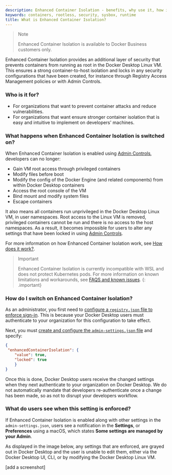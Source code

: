 ```yaml
---
description: Enhanced Container Isolation - benefits, why use it, how it differs to Docker rootless, who it is for
keywords: containers, rootless, security, sysbox, runtime
title: What is Enhanced Container Isolation?
---
```


>Note
>
>Enhanced Container Isolation is available to Docker Business customers only. 

Enhanced Container Isolation provides an additional layer of security that prevents containers from running as root in the Docker Desktop Linux VM. This ensures a strong container-to-host isolation and locks in any security configurations that have been created, for instance through Registry Access Management policies or with Admin Controls. 

### Who is it for?

- For organizations that want to prevent container attacks and reduce vulnerabilities.
- For organizations that want ensure stronger container isolation that is easy and intuitive to implement on developers' machines.

### What happens when Enhanced Container Isolation is switched on?

When Enhanced Container Isolation is enabled using [Admin Controls](../admin-controls/index.md), developers can no longer:

- Gain VM root access through privileged containers
- Modify files before boot
- Modify the config of the Docker Engine (and related components) from within Docker Desktop containers
- Access the root console of the VM
- Bind mount and modify system files
- Escape containers

It also means all containers run unprivileged in the Docker Desktop Linux VM, in user namespaces. Root access to the Linux VM is removed, privileged containers cannot be run and there is no access to the host namespaces. As a result, it becomes impossible for users to alter any settings that have been locked in using [Admin Controls](../admin-controls/index.md).

For more information on how Enhanced Container Isolation work, see [How does it work?](how-eci-works.md).

>Important
>
>Enhanced Container Isolation is currently incompatible with WSL and does not protect Kubernetes pods. For more information on known limitations and workarounds, see [FAQS and known issues](faq.md).
{: .important}

### How do I switch on Enhanced Container Isolation?

As an administrator, you first need to [configure a `registry.json` file to enforce sign-in](../../../docker-hub/configure-sign-in.md). This is because your Docker Desktop users must authenticate to your organization for this configuration to take effect.

Next, you must [create and configure the `admin-settings.json` file](configure-ac.md) and specify:

```JSON
{
 "enhancedContainerIsolation": {
    "value": true,
    "locked": true
    }
}
```

Once this is done, Docker Desktop users receive the changed settings when they next authenticate to your organization on Docker Desktop. We do not automatically mandate that developers re-authenticate once a change has been made, so as not to disrupt your developers workflow. 

### What do users see when this setting is enforced?

If Enhanced Container Isolation is enabled along with other settings in the `admin-settings.json`, users see a notification in the **Settings**, or **Preferences** using a macOS, which states **Some settings are managed by your Admin**. 

As displayed in the image below, any settings that are enforced, are grayed out in Docker Desktop and the user is unable to edit them, either via the Docker Desktop UI, CLI, or by modifying the Docker Desktop Linux VM.

[add a screenshot]
